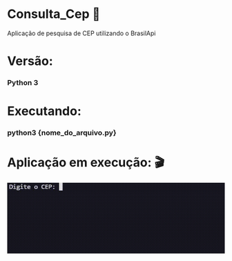 # Consulta_Cep :house_with_garden:

Aplicação de pesquisa de CEP utilizando o BrasilApi

# Versão:

### Python 3

# Executando:

### python3 {nome_do_arquivo.py}

# Aplicação em execução: :clapper:

![codigo rodando](images/cep.gif)


